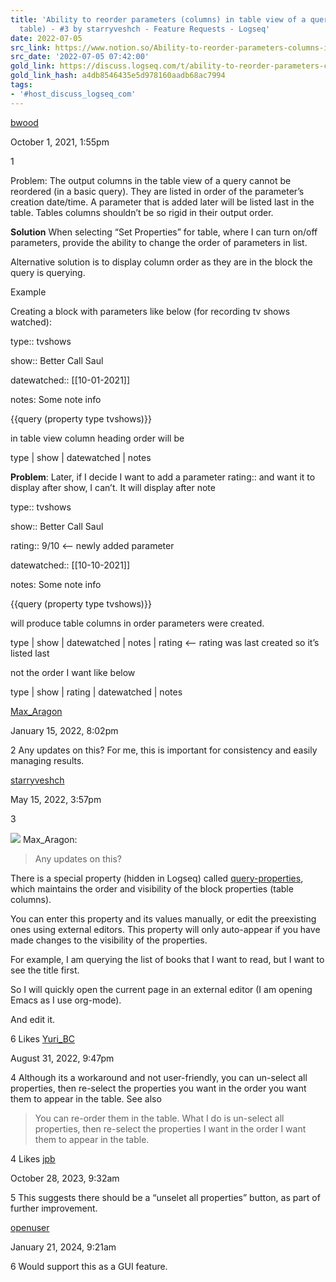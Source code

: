 ```yaml
---
title: 'Ability to reorder parameters (columns) in table view of a query (not query
  table) - #3 by starryveshch - Feature Requests - Logseq'
date: 2022-07-05
src_link: https://www.notion.so/Ability-to-reorder-parameters-columns-in-table-view-of-a-query-not-query-table-Feature-Request-cf3cbb829fce4231897bbb463a098636
src_date: '2022-07-05 07:42:00'
gold_link: https://discuss.logseq.com/t/ability-to-reorder-parameters-columns-in-table-view-of-a-query-not-query-table/2809/3
gold_link_hash: a4db8546435e5d978160aadb68ac7994
tags:
- '#host_discuss_logseq_com'
---
```



[bwood](https://discuss.logseq.com/u/bwood)

 October 1, 2021, 1:55pm
 
1

Problem: The output columns in the table view of a query cannot be reordered (in a basic query). They are listed in order of the parameter’s creation date/time. A parameter that is added later will be listed last in the table. Tables columns shouldn’t be so rigid in their output order.


**Solution** When selecting “Set Properties” for table, where I can turn on/off parameters, provide the ability to change the order of parameters in list.



Alternative solution is to display column order as they are in the block the query is querying.

Example


Creating a block with parameters like below (for recording tv shows watched):



type:: tvshows


show:: Better Call Saul


datewatched:: [[10-01-2021]]


notes: Some note info

{{query (property type tvshows)}}


in table view column heading order will be


type | show | datewatched | notes


**Problem**: Later, if I decide I want to add a parameter rating:: and want it to display after show, I can’t. It will display after note


type:: tvshows



show:: Better Call Saul


rating:: 9/10 <-- newly added parameter


datewatched:: [[10-10-2021]]


notes: Some note info

{{query (property type tvshows)}}


will produce table columns in order parameters were created.


type | show | datewatched | notes | rating <-- rating was last created so it’s listed last


not the order I want like below


type | show | rating | datewatched | notes



[Max\_Aragon](https://discuss.logseq.com/u/Max_Aragon)

 January 15, 2022, 8:02pm
 
2
Any updates on this? For me, this is important for consistency and easily managing results.


[starryveshch](https://discuss.logseq.com/u/starryveshch)

 May 15, 2022, 3:57pm
 
3



![](https://discuss.logseq.com/user_avatar/discuss.logseq.com/max_aragon/40/1145_2.png) Max\_Aragon:

> Any updates on this?



There is a special property (hidden in Logseq) called [query-properties](https://docs.logseq.com/#/page/6270419f-bf42-49b7-87dc-d413e740f414), which maintains the order and visibility of the block properties (table columns).


You can enter this property and its values manually, or edit the preexisting ones using external editors. This property will only auto-appear if you have made changes to the visibility of the properties.


For example, I am querying the list of books that I want to read, but I want to see the title first.


So I will quickly open the current page in an external editor (I am opening Emacs as I use org-mode).


And edit it.



6 Likes
[Yuri\_BC](https://discuss.logseq.com/u/Yuri_BC)

 August 31, 2022, 9:47pm
 
4
Although its a workaround and not user-friendly, you can un-select all properties, then re-select the properties you want in the order you want them to appear in the table. See also



> You can re-order them in the table. What I do is un-select all properties, then re-select the properties I want in the order I want them to appear in the table.



4 Likes
[jpb](https://discuss.logseq.com/u/jpb)

 October 28, 2023, 9:32am
 
5
This suggests there should be a “unselet all properties” button, as part of further improvement.


[openuser](https://discuss.logseq.com/u/openuser)

 January 21, 2024, 9:21am
 
6
Would support this as a GUI feature.